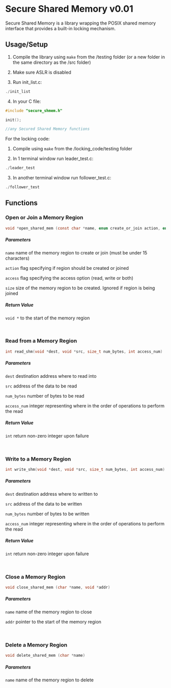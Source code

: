# Secure Shared Memory v0.01 

Secure Shared Memory is a library wrapping the POSIX shared memory interface that provides a built-in locking mechanism.

## Usage/Setup

1. Compile the library using `make` from the /testing folder (or a new folder in the same directory as the /src folder)

2. Make sure ASLR is disabled

3. Run init_list.c:
```C
./init_list
```

4. In your C file:
```C
#include "secure_shmem.h"

init();

//any Secured Shared Memory functions
```

For the locking code:
1. Compile using `make` from the /locking_code/testing folder

2. In 1 terminal window run leader_test.c:
```C
./leader_test
```

3. In another terminal window run follower_test.c:
```C
./follower_test
```


## Functions

### Open or Join a Memory Region

```C
void *open_shared_mem (const char *name, enum create_or_join action, enum access_options access, off_t size)
```
##### Parameters

```name``` name of the memory region to create or join (must be under 15 characters)

```action``` flag specifying if region should be created or joined

```access``` flag specifying the access option (read, write or both)

```size``` size of the memory region to be created. Ignored if region is being joined

##### Return Value

```void *``` to the start of the memory region

<br />

### Read from a Memory Region

```C
int read_shm(void *dest, void *src, size_t num_bytes, int access_num)
```
##### Parameters

```dest``` destination address where to read into

```src``` address of the data to be read

```num_bytes``` number of bytes to be read

```access_num``` integer representing where in the order of operations to perform the read

##### Return Value

```int``` return non-zero integer upon failure

<br />

### Write to a Memory Region

```C
int write_shm(void *dest, void *src, size_t num_bytes, int access_num)
```
##### Parameters

```dest``` destination address where to written to

```src``` address of the data to be written

```num_bytes``` number of bytes to be written

```access_num``` integer representing where in the order of operations to perform the read

##### Return Value

```int``` return non-zero integer upon failure

<br />

### Close a Memory Region

```C
void close_shared_mem (char *name, void *addr)
```
##### Parameters

```name``` name of the memory region to close

```addr``` pointer to the start of the memory region

<br />

### Delete a Memory Region

```C
void delete_shared_mem (char *name)
```
##### Parameters

```name``` name of the memory region to delete
